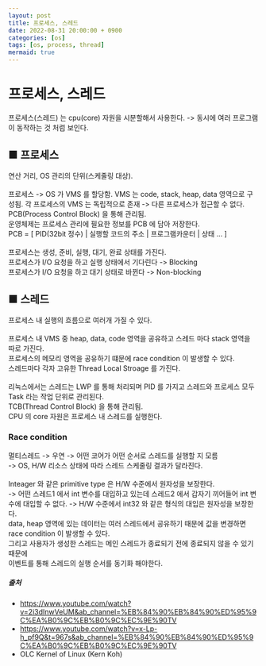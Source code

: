 ```yaml
---
layout: post
title: 프로세스, 스레드
date: 2022-08-31 20:00:00 + 0900
categories: [os]
tags: [os, process, thread]
mermaid: true
---
```

# 프로세스, 스레드
프로세스(스레드) 는 cpu(core) 자원을 시분할해서 사용한다. -> 동시에 여러 프로그램이 동작하는 것 처럼 보인다.   

## ■ 프로세스
연산 거리, OS 관리의 단위(스케줄링 대상).   
<br/>
프로세스 -> OS 가 VMS 를 할당함.
VMS 는 code, stack, heap, data 영역으로 구성됨.
각 프로세스의 VMS 는 독립적으로 존재 -> 다른 프로세스가 접근할 수 없다.
<br/>
PCB(Process Control Block) 을 통해 관리됨.    
운영체제는 프로세스 관리에 필요한 정보를 PCB 에 담아 저장한다.   
PCB = [ PID(32bit 정수) | 실행할 코드의 주소 | 프로그램카운터 | 상태 ... ]    
<br/>
프로세스는 생성, 준비, 실행, 대기, 완료 상태를 가진다.   
프로세스가 I/O 요청을 하고 실행 상태에서 기다린다 -> Blocking     
프로세스가 I/O 요청을 하고 대기 상태로 바뀐다 -> Non-blocking


## ■ 스레드
프로세스 내 실행의 흐름으로 여러개 가질 수 있다.    
<br/>
프로세스 내 VMS 중 heap, data, code 영역을 공유하고 스레드 마다 stack 영역을 따로 가진다.   
프로세스의 메모리 영역을 공유하기 떄문에 race condition 이 발생할 수 있다.   
스레드마다 각자 고유한 Thread Local Stroage 를 가진다.   
<br/>
리눅스에서는 스레드는 LWP 를 통해 처리되며 PID 를 가지고 스레드와 프로세스 모두 Task 라는 작업 단위로 관리된다.    
TCB(Thread Control Block) 을 통해 관리됨.    
CPU 의 core 자원은 프로세스 내 스레드를 실행한다.    

### Race condition
멀티스레드 -> 우연 -> 어떤 코어가 어떤 순서로 스레드를 실행할 지 모름    
-> OS, H/W 리소스 상태에 따라 스레드 스케줄링 결과가 달라진다.    
<br/>
Inteager 와 같은 primitive type 은 H/W 수준에서 원자성을 보장한다.   
-> 어떤 스레드1 에서 int 변수를 대입하고 있는데 스레드2 에서 갑자기 끼어들어 int 변수에 대입할 수 없다.
-> H/W 수준에서 int32 와 같은 형식의 대입은 원자성을 보장한다.
<br/>
data, heap 영역에 있는 데이터는 여러 스레드에서 공유하기 때문에 값을 변경하면 race condition 이 발생할 수 있다.    
그리고 사용자가 생성한 스레드는 메인 스레드가 종료되기 전에 종료되지 않을 수 있기 때문에    
이벤트를 통해 스레드의 실행 순서를 동기화 해야한다.

##### 출처
- https://www.youtube.com/watch?v=2i3dInwVeUM&ab_channel=%EB%84%90%EB%84%90%ED%95%9C%EA%B0%9C%EB%B0%9C%EC%9E%90TV
- https://www.youtube.com/watch?v=x-Lp-h_pf9Q&t=967s&ab_channel=%EB%84%90%EB%84%90%ED%95%9C%EA%B0%9C%EB%B0%9C%EC%9E%90TV
- OLC Kernel of Linux (Kern Koh)